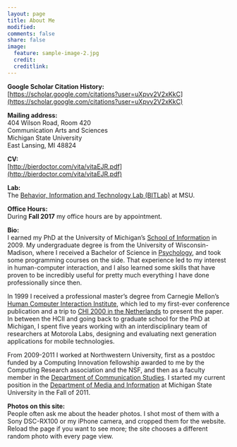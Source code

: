 ```yaml
---
layout: page
title: About Me
modified: 
comments: false
share: false
image:
  feature: sample-image-2.jpg
  credit: 
  creditlink: 
---
```


**Google Scholar Citation History:**  
[https://scholar.google.com/citations?user=uXpvv2V2xKkC](https://scholar.google.com/citations?user=uXpvv2V2xKkC)

**Mailing address:**  
404 Wilson Road, Room 420  
Communication Arts and Sciences  
Michigan State University  
East Lansing, MI  48824

<!-- **Click for a high resolution photo:**  -->
<!-- <figure> -->
<!-- 	<a href="{{ site.url }}/images/emilee_rader.jpg"><img src="{{ site.url }}/images/emilee_rader_thumbnail.jpg"></a> -->
<!-- </figure> -->

**CV:**  
[http://bierdoctor.com/vita/vitaEJR.pdf](http://bierdoctor.com/vita/vitaEJR.pdf)

**Lab:**  
The [Behavior, Information and Technology Lab (BITLab)](https://bitlab.cas.msu.edu) at MSU.

**Office Hours:**  
During **Fall 2017** my office hours are by appointment.

**Bio:**  
I earned my PhD at the University of Michigan’s [School of Information](https://www.si.umich.edu) in 2009. My undergraduate degree is from the University of Wisconsin-Madison, where I received a Bachelor of Science in [Psychology](http://psych.wisc.edu), and took some programming courses on the side. That experience led to my interest in human-computer interaction, and I also learned some skills that have proven to be incredibly useful for pretty much everything I have done professionally since then.

In 1999 I received a professional master’s degree from Carnegie Mellon’s [Human Computer Interaction Institute](https://www.hcii.cmu.edu), which led to my first-ever conference publication and a trip to [CHI 2000 in the Netherlands](http://www.sigchi.org/chi2000/) to present the paper. In between the HCII and going back to graduate school for the PhD at Michigan, I spent five years working with an interdisciplinary team of researchers at Motorola Labs, designing and evaluating next generation applications for mobile technologies.

From 2009-2011 I worked at Northwestern University, first as a postdoc funded by a Computing Innovation fellowship awarded to me by the Computing Research association and the NSF, and then as a faculty member in the [Department of Communication Studies](http://www.communication.northwestern.edu/departments/communicationstudies). I started my current position  in the [Department of Media and Information](http://tism.msu.edu) at Michigan State University in the Fall of 2011.

**Photos on this site:**  
People often ask me about the header photos. I shot most of them with a Sony DSC-RX100 or my iPhone camera, and cropped them for the website. Reload the page if you want to see more; the site chooses a different random photo with every page view.